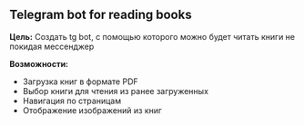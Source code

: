 Telegram bot for reading books
----

**Цель:** Создать tg bot, с помощью которого можно будет читать книги не покидая мессенджер

**Возможности:**
- Загрузка книг в формате PDF
- Выбор книги для чтения из ранее загруженных
- Навигация по страницам
- Отображение изображений из книг